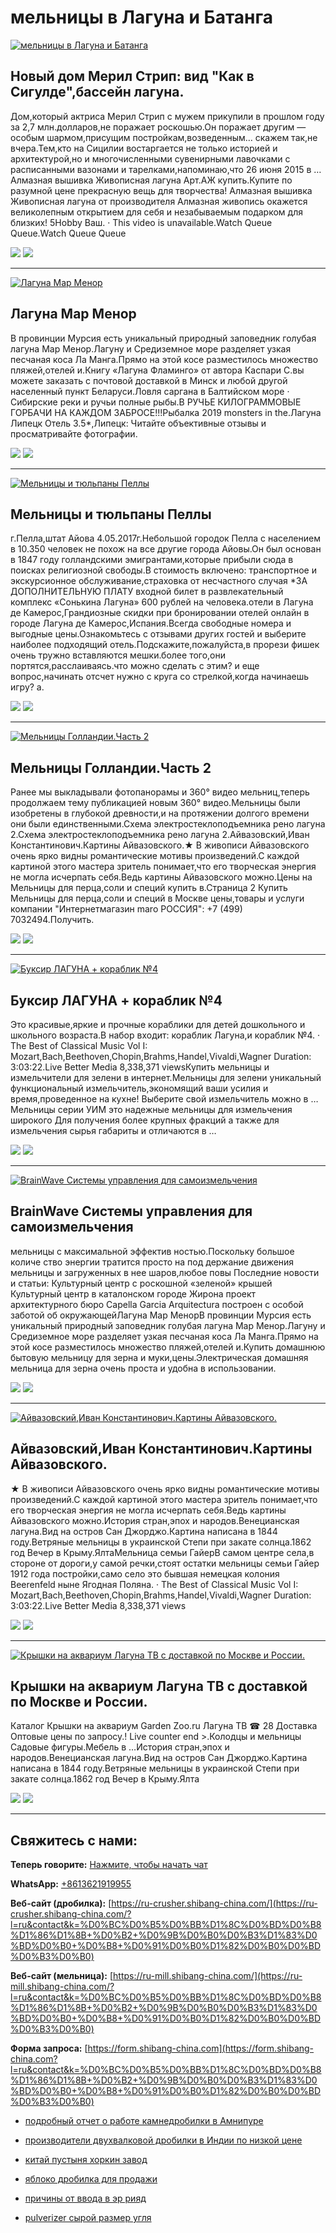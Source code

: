 # мельницы в Лагуна и Батанга

<a href="https://swt.shibang-china.com/?l=ru&img&k=%D0%BC%D0%B5%D0%BB%D1%8C%D0%BD%D0%B8%D1%86%D1%8B+%D0%B2+%D0%9B%D0%B0%D0%B3%D1%83%D0%BD%D0%B0+%D0%B8+%D0%91%D0%B0%D1%82%D0%B0%D0%BD%D0%B3%D0%B0" target="_blank">![мельницы в Лагуна и Батанга](http://static.shibang-china.com/all-800x300/1306.jpg)</a>

## Новый дом Мерил Стрип: вид &quot;Как в Сигулде&quot;,бассейн лагуна.
Дом,который актриса Мерил Стрип с мужем прикупили в прошлом году за 2,7 млн.долларов,не поражает роскошью.Он поражает другим — особым шармом,присущим постройкам,возведенным… скажем так,не вчера.Тем,кто на Сицилии востаргается не только историей и архитектурой,но и многочисленными сувенирными лавочками с расписанными вазонами и тарелками,напоминаю,что 26 июня 2015 в …Алмазная вышивка Живописная лагуна Арт.АЖ купить.Купите по разумной цене прекрасную вещь для творчества! Алмазная вышивка Живописная лагуна от производителя Алмазная живопись окажется великолепным открытием для себя и незабываемым подарком для близких! 5Hobby Ваш.&nbsp;&#0183;&#32;This video is unavailable.Watch Queue Queue.Watch Queue Queue


<a href="https://whatsapp.shibangsoft.com/WhatsApp.php" target="_blank" title="WhatsApp">![](http://static.shibang-china.com/icon/whatsapp.png)</a> <a href="https://swt.shibang-china.com/?l=ru&icon&k=%D0%BC%D0%B5%D0%BB%D1%8C%D0%BD%D0%B8%D1%86%D1%8B+%D0%B2+%D0%9B%D0%B0%D0%B3%D1%83%D0%BD%D0%B0+%D0%B8+%D0%91%D0%B0%D1%82%D0%B0%D0%BD%D0%B3%D0%B0" target="_blank">![](http://static.shibang-china.com/icon/chat-ru.png)</a>

---

<a href="https://swt.shibang-china.com/?l=ru&img&k=%D0%BC%D0%B5%D0%BB%D1%8C%D0%BD%D0%B8%D1%86%D1%8B+%D0%B2+%D0%9B%D0%B0%D0%B3%D1%83%D0%BD%D0%B0+%D0%B8+%D0%91%D0%B0%D1%82%D0%B0%D0%BD%D0%B3%D0%B0" target="_blank">![Лагуна Мар Менор](http://static.shibang-china.com/all-800x300/167.jpg)</a>

## Лагуна Мар Менор
В провинции Мурсия есть уникальный природный заповедник голубая лагуна Мар Менор.Лагуну и Средиземное море разделяет узкая песчаная коса Ла Манга.Прямо на этой косе разместилось множество пляжей,отелей и.Книгу &#171;Лагуна Фламинго&#187; от автора Каспари С.вы можете заказать с почтовой доставкой в Минск и любой другой населенный пункт Беларуси.Ловля саргана в Балтийском море&nbsp;&#0183;&#32;Сибирские реки и ручьи полные рыбы.В РУЧЬЕ КИЛОГРАММОВЫЕ ГОРБАЧИ НА КАЖДОМ ЗАБРОСЕ!!!Рыбалка 2019 monsters in the.Лагуна Липецк Отель 3.5*,Липецк: Читайте объективные отзывы и просматривайте фотографии.


<a href="https://whatsapp.shibangsoft.com/WhatsApp.php" target="_blank" title="WhatsApp">![](http://static.shibang-china.com/icon/whatsapp.png)</a> <a href="https://swt.shibang-china.com/?l=ru&icon&k=%D0%BC%D0%B5%D0%BB%D1%8C%D0%BD%D0%B8%D1%86%D1%8B+%D0%B2+%D0%9B%D0%B0%D0%B3%D1%83%D0%BD%D0%B0+%D0%B8+%D0%91%D0%B0%D1%82%D0%B0%D0%BD%D0%B3%D0%B0" target="_blank">![](http://static.shibang-china.com/icon/chat-ru.png)</a>

---

<a href="https://swt.shibang-china.com/?l=ru&img&k=%D0%BC%D0%B5%D0%BB%D1%8C%D0%BD%D0%B8%D1%86%D1%8B+%D0%B2+%D0%9B%D0%B0%D0%B3%D1%83%D0%BD%D0%B0+%D0%B8+%D0%91%D0%B0%D1%82%D0%B0%D0%BD%D0%B3%D0%B0" target="_blank">![Мельницы и тюльпаны Пеллы](http://static.shibang-china.com/all-800x300/1531.jpg)</a>

## Мельницы и тюльпаны Пеллы
г.Пелла,штат Айова 4.05.2017г.Небольшой городок Пелла с населением в 10.350 человек не похож на все другие города Айовы.Он был основан в 1847 году голландскими эмигрантами,которые прибыли сюда в поисках религиозной свободы.В стоимость включено: транспортное и экскурсионное обслуживание,страховка от несчастного случая *ЗА ДОПОЛНИТЕЛЬНУЮ ПЛАТУ входной билет в развлекательный комплекс &#171;Сонькина Лагуна&#187; 600 рублей на человека.отели в Лагуна де Камерос,Грандиозные скидки при бронировании отелей онлайн в городе Лагуна де Камерос,Испания.Всегда свободные номера и выгодные цены.Ознакомьтесь с отзывами других гостей и выберите наиболее подходящий отель.Подскажите,пожалуйста,в прорези фишек очень тружно вставляются мешки.более того,они портятся,расслаиваясь.что можно сделать с этим? и еще вопрос,начинать отсчет нужно с круга со стрелкой,когда начинаешь игру? а.


<a href="https://whatsapp.shibangsoft.com/WhatsApp.php" target="_blank" title="WhatsApp">![](http://static.shibang-china.com/icon/whatsapp.png)</a> <a href="https://swt.shibang-china.com/?l=ru&icon&k=%D0%BC%D0%B5%D0%BB%D1%8C%D0%BD%D0%B8%D1%86%D1%8B+%D0%B2+%D0%9B%D0%B0%D0%B3%D1%83%D0%BD%D0%B0+%D0%B8+%D0%91%D0%B0%D1%82%D0%B0%D0%BD%D0%B3%D0%B0" target="_blank">![](http://static.shibang-china.com/icon/chat-ru.png)</a>

---

<a href="https://swt.shibang-china.com/?l=ru&img&k=%D0%BC%D0%B5%D0%BB%D1%8C%D0%BD%D0%B8%D1%86%D1%8B+%D0%B2+%D0%9B%D0%B0%D0%B3%D1%83%D0%BD%D0%B0+%D0%B8+%D0%91%D0%B0%D1%82%D0%B0%D0%BD%D0%B3%D0%B0" target="_blank">![Мельницы Голландии.Часть 2](http://static.shibang-china.com/all-800x300/556.jpg)</a>

## Мельницы Голландии.Часть 2
Ранее мы выкладывали фотопанорамы и 360&#176; видео мельниц,теперь продолжаем тему публикацией новым 360&#176; видео.Мельницы были изобретены в глубокой древности,и на протяжении долгого времени они были единственными.Схема электростеклоподъемника рено лагуна 2.Схема электростеклоподъемника рено лагуна 2.Айвазовский,Иван Константинович.Картины Айвазовского.★ В живописи Айвазовского очень ярко видны романтические мотивы произведений.С каждой картиной этого мастера зритель понимает,что его творческая энергия не могла исчерпать себя.Ведь картины Айвазовского можно.Цены на Мельницы для перца,соли и специй купить в.Страница 2 Купить Мельницы для перца,соли и специй в Москве цены,товары и услуги компании &quot;Интернетмагазин maro РОССИЯ&quot;: +7 (499) 7032494.Получить.


<a href="https://whatsapp.shibangsoft.com/WhatsApp.php" target="_blank" title="WhatsApp">![](http://static.shibang-china.com/icon/whatsapp.png)</a> <a href="https://swt.shibang-china.com/?l=ru&icon&k=%D0%BC%D0%B5%D0%BB%D1%8C%D0%BD%D0%B8%D1%86%D1%8B+%D0%B2+%D0%9B%D0%B0%D0%B3%D1%83%D0%BD%D0%B0+%D0%B8+%D0%91%D0%B0%D1%82%D0%B0%D0%BD%D0%B3%D0%B0" target="_blank">![](http://static.shibang-china.com/icon/chat-ru.png)</a>

---

<a href="https://swt.shibang-china.com/?l=ru&img&k=%D0%BC%D0%B5%D0%BB%D1%8C%D0%BD%D0%B8%D1%86%D1%8B+%D0%B2+%D0%9B%D0%B0%D0%B3%D1%83%D0%BD%D0%B0+%D0%B8+%D0%91%D0%B0%D1%82%D0%B0%D0%BD%D0%B3%D0%B0" target="_blank">![Буксир ЛАГУНА + кораблик №4](http://static.shibang-china.com/all-800x300/894.jpg)</a>

## Буксир ЛАГУНА + кораблик №4
Это красивые,яркие и прочные кораблики для детей дошкольного и школьного возраста.В набор входит: кораблик Лагуна,и кораблик №4.&nbsp;&#0183;&#32;The Best of Classical Music Vol I: Mozart,Bach,Beethoven,Chopin,Brahms,Handel,Vivaldi,Wagner Duration: 3:03:22.Live Better Media 8,338,371 viewsКупить мельницы и измельчители для зелени в интернет.Мельницы для зелени уникальный функциональный измельчитель,экономящий ваши усилия и время,проведенное на кухне! Выберите свой измельчитель можно в …Мельницы серии УИМ это надежные мельницы для измельчения широкого Для получения более крупных фракций а также для измельчения сырья габариты и отличаются в …


<a href="https://whatsapp.shibangsoft.com/WhatsApp.php" target="_blank" title="WhatsApp">![](http://static.shibang-china.com/icon/whatsapp.png)</a> <a href="https://swt.shibang-china.com/?l=ru&icon&k=%D0%BC%D0%B5%D0%BB%D1%8C%D0%BD%D0%B8%D1%86%D1%8B+%D0%B2+%D0%9B%D0%B0%D0%B3%D1%83%D0%BD%D0%B0+%D0%B8+%D0%91%D0%B0%D1%82%D0%B0%D0%BD%D0%B3%D0%B0" target="_blank">![](http://static.shibang-china.com/icon/chat-ru.png)</a>

---

<a href="https://swt.shibang-china.com/?l=ru&img&k=%D0%BC%D0%B5%D0%BB%D1%8C%D0%BD%D0%B8%D1%86%D1%8B+%D0%B2+%D0%9B%D0%B0%D0%B3%D1%83%D0%BD%D0%B0+%D0%B8+%D0%91%D0%B0%D1%82%D0%B0%D0%BD%D0%B3%D0%B0" target="_blank">![BrainWave Системы управления для самоизмельчения](http://static.shibang-china.com/all-800x300/725.jpg)</a>

## BrainWave Системы управления для самоизмельчения
мельницы с максимальной эффектив ностью.Поскольку большое количе ство энергии тратится просто на под держание движения мельницы и загруженных в нее шаров,любое повы Последние новости и статьи: Культурный центр с роскошной &#171;зеленой&#187; крышей Культурный центр в каталонском городе Жирона проект архитектурного бюро Capella Garcia Arquitectura построен с особой заботой об окружающейЛагуна Мар МенорВ провинции Мурсия есть уникальный природный заповедник голубая лагуна Мар Менор.Лагуну и Средиземное море разделяет узкая песчаная коса Ла Манга.Прямо на этой косе разместилось множество пляжей,отелей и.Купить домашнюю бытовую мельницу для зерна и муки,цены.Электрическая домашняя мельница для зерна очень проста и удобна в использовании.


<a href="https://whatsapp.shibangsoft.com/WhatsApp.php" target="_blank" title="WhatsApp">![](http://static.shibang-china.com/icon/whatsapp.png)</a> <a href="https://swt.shibang-china.com/?l=ru&icon&k=%D0%BC%D0%B5%D0%BB%D1%8C%D0%BD%D0%B8%D1%86%D1%8B+%D0%B2+%D0%9B%D0%B0%D0%B3%D1%83%D0%BD%D0%B0+%D0%B8+%D0%91%D0%B0%D1%82%D0%B0%D0%BD%D0%B3%D0%B0" target="_blank">![](http://static.shibang-china.com/icon/chat-ru.png)</a>

---

<a href="https://swt.shibang-china.com/?l=ru&img&k=%D0%BC%D0%B5%D0%BB%D1%8C%D0%BD%D0%B8%D1%86%D1%8B+%D0%B2+%D0%9B%D0%B0%D0%B3%D1%83%D0%BD%D0%B0+%D0%B8+%D0%91%D0%B0%D1%82%D0%B0%D0%BD%D0%B3%D0%B0" target="_blank">![Айвазовский,Иван Константинович.Картины Айвазовского.](http://static.shibang-china.com/all-800x300/1298.jpg)</a>

## Айвазовский,Иван Константинович.Картины Айвазовского.
★ В живописи Айвазовского очень ярко видны романтические мотивы произведений.С каждой картиной этого мастера зритель понимает,что его творческая энергия не могла исчерпать себя.Ведь картины Айвазовского можно.История стран,эпох и народов.Венецианская лагуна.Вид на остров Сан Джорджо.Картина написана в 1844 году.Ветряные мельницы в украинской Степи при закате солнца.1862 год Вечер в Крыму.ЯлтаМельница семьи ГайерВ самом центре села,в стороне от дороги,у самой речки,стоят остатки мельницы семьи Гайер 1912 года постройки,само село это бывшая немецкая колония Beerenfeld ныне Ягодная Поляна.&nbsp;&#0183;&#32;The Best of Classical Music Vol I: Mozart,Bach,Beethoven,Chopin,Brahms,Handel,Vivaldi,Wagner Duration: 3:03:22.Live Better Media 8,338,371 views


<a href="https://whatsapp.shibangsoft.com/WhatsApp.php" target="_blank" title="WhatsApp">![](http://static.shibang-china.com/icon/whatsapp.png)</a> <a href="https://swt.shibang-china.com/?l=ru&icon&k=%D0%BC%D0%B5%D0%BB%D1%8C%D0%BD%D0%B8%D1%86%D1%8B+%D0%B2+%D0%9B%D0%B0%D0%B3%D1%83%D0%BD%D0%B0+%D0%B8+%D0%91%D0%B0%D1%82%D0%B0%D0%BD%D0%B3%D0%B0" target="_blank">![](http://static.shibang-china.com/icon/chat-ru.png)</a>

---

<a href="https://swt.shibang-china.com/?l=ru&img&k=%D0%BC%D0%B5%D0%BB%D1%8C%D0%BD%D0%B8%D1%86%D1%8B+%D0%B2+%D0%9B%D0%B0%D0%B3%D1%83%D0%BD%D0%B0+%D0%B8+%D0%91%D0%B0%D1%82%D0%B0%D0%BD%D0%B3%D0%B0" target="_blank">![Крышки на аквариум Лагуна ТВ с доставкой по Москве и России.](http://static.shibang-china.com/all-800x300/600.jpg)</a>

## Крышки на аквариум Лагуна ТВ с доставкой по Москве и России.
Каталог Крышки на аквариум Garden Zoo.ru Лагуна ТВ ☎ 28 Доставка Оптовые цены по запросу.! Live counter end &gt;.Колодцы и мельницы Садовые фигуры.Мебель в …История стран,эпох и народов.Венецианская лагуна.Вид на остров Сан Джорджо.Картина написана в 1844 году.Ветряные мельницы в украинской Степи при закате солнца.1862 год Вечер в Крыму.Ялта

<a href="https://whatsapp.shibangsoft.com/WhatsApp.php" target="_blank" title="WhatsApp">![](http://static.shibang-china.com/icon/whatsapp.png)</a> <a href="https://swt.shibang-china.com/?l=ru&icon&k=%D0%BC%D0%B5%D0%BB%D1%8C%D0%BD%D0%B8%D1%86%D1%8B+%D0%B2+%D0%9B%D0%B0%D0%B3%D1%83%D0%BD%D0%B0+%D0%B8+%D0%91%D0%B0%D1%82%D0%B0%D0%BD%D0%B3%D0%B0" target="_blank">![](http://static.shibang-china.com/icon/chat-ru.png)</a>

---
## Свяжитесь с нами:

**Теперь говорите:** [Нажмите, чтобы начать чат](https://swt.shibang-china.com?l=ru&contact&k=%D0%BC%D0%B5%D0%BB%D1%8C%D0%BD%D0%B8%D1%86%D1%8B+%D0%B2+%D0%9B%D0%B0%D0%B3%D1%83%D0%BD%D0%B0+%D0%B8+%D0%91%D0%B0%D1%82%D0%B0%D0%BD%D0%B3%D0%B0)

**WhatsApp:**  [+8613621919955](https://whatsapp.shibangsoft.com/WhatsApp.php)

**Веб-сайт (дробилка):** [https://ru-crusher.shibang-china.com/](https://ru-crusher.shibang-china.com/?l=ru&contact&k=%D0%BC%D0%B5%D0%BB%D1%8C%D0%BD%D0%B8%D1%86%D1%8B+%D0%B2+%D0%9B%D0%B0%D0%B3%D1%83%D0%BD%D0%B0+%D0%B8+%D0%91%D0%B0%D1%82%D0%B0%D0%BD%D0%B3%D0%B0)

**Веб-сайт (мельница):** [https://ru-mill.shibang-china.com/](https://ru-mill.shibang-china.com/?l=ru&contact&k=%D0%BC%D0%B5%D0%BB%D1%8C%D0%BD%D0%B8%D1%86%D1%8B+%D0%B2+%D0%9B%D0%B0%D0%B3%D1%83%D0%BD%D0%B0+%D0%B8+%D0%91%D0%B0%D1%82%D0%B0%D0%BD%D0%B3%D0%B0)

**Форма запроса:** [https://form.shibang-china.com](https://form.shibang-china.com?l=ru&contact&k=%D0%BC%D0%B5%D0%BB%D1%8C%D0%BD%D0%B8%D1%86%D1%8B+%D0%B2+%D0%9B%D0%B0%D0%B3%D1%83%D0%BD%D0%B0+%D0%B8+%D0%91%D0%B0%D1%82%D0%B0%D0%BD%D0%B3%D0%B0)

* [подробный отчет о работе камнедробилки в Амнипуре](../116/%D0%BF%D0%BE%D0%B4%D1%80%D0%BE%D0%B1%D0%BD%D1%8B%D0%B9%20%D0%BE%D1%82%D1%87%D0%B5%D1%82%20%D0%BE%20%D1%80%D0%B0%D0%B1%D0%BE%D1%82%D0%B5%20%D0%BA%D0%B0%D0%BC%D0%BD%D0%B5%D0%B4%D1%80%D0%BE%D0%B1%D0%B8%D0%BB%D0%BA%D0%B8%20%D0%B2%20%D0%90%D0%BC%D0%BD%D0%B8%D0%BF%D1%83%D1%80%D0%B5.md)

* [производители двухвалковой дробилки в Индии по низкой цене](../120/%D0%BF%D1%80%D0%BE%D0%B8%D0%B7%D0%B2%D0%BE%D0%B4%D0%B8%D1%82%D0%B5%D0%BB%D0%B8%20%D0%B4%D0%B2%D1%83%D1%85%D0%B2%D0%B0%D0%BB%D0%BA%D0%BE%D0%B2%D0%BE%D0%B9%20%D0%B4%D1%80%D0%BE%D0%B1%D0%B8%D0%BB%D0%BA%D0%B8%20%D0%B2%20%D0%98%D0%BD%D0%B4%D0%B8%D0%B8%20%D0%BF%D0%BE%20%D0%BD%D0%B8%D0%B7%D0%BA%D0%BE%D0%B9%20%D1%86%D0%B5%D0%BD%D0%B5.md)

* [китай пустыня хоркин завод](../114/%D0%BA%D0%B8%D1%82%D0%B0%D0%B9%20%D0%BF%D1%83%D1%81%D1%82%D1%8B%D0%BD%D1%8F%20%D1%85%D0%BE%D1%80%D0%BA%D0%B8%D0%BD%20%D0%B7%D0%B0%D0%B2%D0%BE%D0%B4.md)

* [яблоко дробилка для продажи](../114/%D1%8F%D0%B1%D0%BB%D0%BE%D0%BA%D0%BE%20%D0%B4%D1%80%D0%BE%D0%B1%D0%B8%D0%BB%D0%BA%D0%B0%20%D0%B4%D0%BB%D1%8F%20%D0%BF%D1%80%D0%BE%D0%B4%D0%B0%D0%B6%D0%B8.md)

* [причины от ввода в эр рияд](../109/%D0%BF%D1%80%D0%B8%D1%87%D0%B8%D0%BD%D1%8B%20%D0%BE%D1%82%20%D0%B2%D0%B2%D0%BE%D0%B4%D0%B0%20%D0%B2%20%D1%8D%D1%80%20%D1%80%D0%B8%D1%8F%D0%B4.md)

* [pulverizer сырой размер угля](../115/pulverizer%20%D1%81%D1%8B%D1%80%D0%BE%D0%B9%20%D1%80%D0%B0%D0%B7%D0%BC%D0%B5%D1%80%20%D1%83%D0%B3%D0%BB%D1%8F.md)